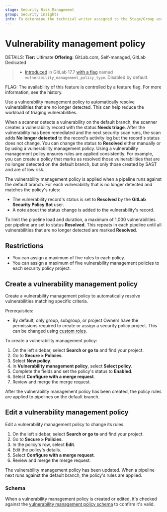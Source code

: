 ```yaml
---
stage: Security Risk Management
group: Security Insights
info: To determine the technical writer assigned to the Stage/Group associated with this page, see https://handbook.gitlab.com/handbook/product/ux/technical-writing/#assignments
---
```


# Vulnerability management policy

DETAILS:
**Tier:** Ultimate
**Offering:** GitLab.com, Self-managed, GitLab Dedicated

> - [Introduced](https://gitlab.com/groups/gitlab-org/-/epics/5708) in GitLab 17.7 [with a flag](../../../administration/feature_flags.md) named `vulnerability_management_policy_type`. Disabled by default.

FLAG:
The availability of this feature is controlled by a feature flag.
For more information, see the history.

Use a vulnerability management policy to automatically resolve vulnerabilities that are no longer
detected. This can help reduce the workload of triaging vulnerabilities.

When a scanner detects a vulnerability on the default branch, the scanner creates a vulnerability
record with the status **Needs triage**. After the vulnerability has been remediated and the next
security scan runs, the scan adds **No longer detected** to the record's activity log but the
record's status does not change. You can change the status to **Resolved** either manually or by
using a vulnerability management policy. Using a vulnerability management policy ensures rules are
applied consistently. For example, you can create a policy that marks as resolved those
vulnerabilities that are no longer detected on the default branch, but only those created by SAST
and are of low risk.

The vulnerability management policy is applied when a pipeline runs against the default branch.
For each vulnerability that is no longer detected and matches the policy's rules:

- The vulnerability record's status is set to **Resolved** by the **GitLab Security Policy Bot**
  user.
- A note about the status change is added to the vulnerability's record.

To limit the pipeline load and duration, a maximum of 1,000 vulnerabilities per pipeline are set to
status **Resolved**. This repeats in each pipeline until all vulnerabilities that are no longer
detected are marked **Resolved**.

## Restrictions

- You can assign a maximum of five rules to each policy.
- You can assign a maximum of five vulnerability management policies to each security policy project.

## Create a vulnerability management policy

Create a vulnerability management policy to automatically resolve vulnerabilities matching specific
criteria.

Prerequisites:

- By default, only group, subgroup, or project Owners have the permissions required to create or
  assign a security policy project. This can be changed using
  [custom roles](../../custom_roles.md).

To create a vulnerability management policy:

1. On the left sidebar, select **Search or go to** and find your project.
1. Go to **Secure > Policies**.
1. Select **New policy**.
1. In **Vulnerability management policy**, select **Select policy**.
1. Complete the fields and set the policy's status to **Enabled**.
1. Select **Configure with a merge request**.
1. Review and merge the merge request.

After the vulnerability management policy has been created, the policy rules are applied to
pipelines on the default branch.

## Edit a vulnerability management policy

Edit a vulnerability management policy to change its rules.

1. On the left sidebar, select **Search or go to** and find your project.
1. Go to **Secure > Policies**.
1. In the policy's row, select **Edit**.
1. Edit the policy's details.
1. Select **Configure with a merge request**.
1. Review and merge the merge request.

The vulnerability management policy has been updated. When a pipeline next runs against the default
branch, the policy's rules are applied.

### Schema

When a vulnerability management policy is created or edited, it's checked against the
[vulnerability management policy schema](vulnerability_management_policy_schema.md) to confirm it's
valid.
